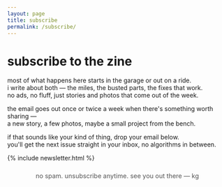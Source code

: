 ```yaml
---
layout: page
title: subscribe
permalink: /subscribe/
---
```


# subscribe to the zine

most of what happens here starts in the garage or out on a ride.  
i write about both — the miles, the busted parts, the fixes that work.  
no ads, no fluff, just stories and photos that come out of the week.  

the email goes out once or twice a week when there's something worth sharing —  
a new story, a few photos, maybe a small project from the bench.  

if that sounds like your kind of thing, drop your email below.  
you'll get the next issue straight in your inbox, no algorithms in between.

{% include newsletter.html %}

<p style="margin-top:1.5rem; font-size:0.9rem; color:#555; text-align:center;">
no spam. unsubscribe anytime. see you out there — kg
</p>